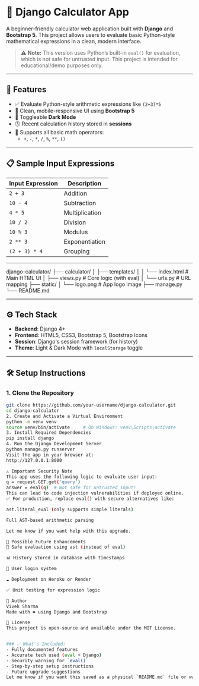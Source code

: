 # 🧮 Django Calculator App

A beginner-friendly calculator web application built with **Django** and **Bootstrap 5**. This project allows users to evaluate basic Python-style mathematical expressions in a clean, modern interface.

> ⚠️ **Note:** This version uses Python’s built-in `eval()` for evaluation, which is not safe for untrusted input. This project is intended for educational/demo purposes only.

---

## 🚀 Features

- ✅ Evaluate Python-style arithmetic expressions like `(2+3)*5`
- 🌈 Clean, mobile-responsive UI using **Bootstrap 5**
- 🌙 Toggleable **Dark Mode**
- 🕓 Recent calculation history stored in **sessions**
- 🔢 Supports all basic math operators:
  - `+`, `-`, `*`, `/`, `%`, `**`, `()`

---

## 📋 Sample Input Expressions

| Input Expression | Description      |
|------------------|------------------|
| `2 + 3`          | Addition          |
| `10 - 4`         | Subtraction       |
| `4 * 5`          | Multiplication    |
| `10 / 2`         | Division          |
| `10 % 3`         | Modulus           |
| `2 ** 3`         | Exponentiation    |
| `(2 + 3) * 4`    | Grouping          |

---
django-calculator/
├── calculator/
│ ├── templates/
│ │ └── index.html # Main HTML UI
│ ├── views.py # Core logic (with eval)
│ └── urls.py # URL mapping
├── static/
│ └── logo.png # App logo image
├── manage.py
└── README.md


---

## ⚙️ Tech Stack

- **Backend**: Django 4+
- **Frontend**: HTML5, CSS3, Bootstrap 5, Bootstrap Icons
- **Session**: Django's session framework (for history)
- **Theme**: Light & Dark Mode with `localStorage` toggle

---

## 🛠️ Setup Instructions

### 1. Clone the Repository

```bash
git clone https://github.com/your-username/django-calculator.git
cd django-calculator
2. Create and Activate a Virtual Environment
python -m venv venv
source venv/bin/activate     # On Windows: venv\Scripts\activate
3. Install Required Dependencies
pip install django
4. Run the Django Development Server
python manage.py runserver
Visit the app in your browser at:
http://127.0.0.1:8000

⚠️ Important Security Note
This app uses the following logic to evaluate user input:
q = request.GET.get('query')
answer = eval(q)  # Not safe for untrusted input!
This can lead to code injection vulnerabilities if deployed online.
✅ For production, replace eval() with secure alternatives like:

ast.literal_eval (only supports simple literals)

Full AST-based arithmetic parsing

Let me know if you want help with this upgrade.

🌟 Possible Future Enhancements
🔐 Safe evaluation using ast (instead of eval)

📊 History stored in database with timestamps

👥 User login system

☁️ Deployment on Heroku or Render

✅ Unit testing for expression logic

🙋 Author
Vivek Sharma
Made with ❤️ using Django and Bootstrap

📜 License
This project is open-source and available under the MIT License.


### ✅ What's Included:
- Fully documented features
- Accurate tech used (eval + Django)
- Security warning for `eval()`
- Step-by-step setup instructions
- Future upgrade suggestions
Let me know if you want this saved as a physical `README.md` file or want me to include it in your Django folder directly.
